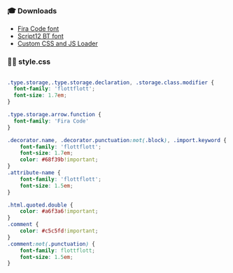 ### 🎓 Downloads
- [Fira Code font](https://github.com/tonsky/FiraCode)
- [Script12 BT font](https://www.dafontfree.net/freefonts-script12-bt-f141942.htm)
- [Custom CSS and JS Loader](https://marketplace.visualstudio.com/items?itemName=be5invis.vscode-custom-css)

### 💅🏻 style.css
```css

.type.storage,.type.storage.declaration, .storage.class.modifier {
  font-family: 'flottflott';
  font-size: 1.7em;
}

.type.storage.arrow.function {
  font-family: 'Fira Code'
}

.decorator.name, .decorator.punctuation:not(.block), .import.keyword {
    font-family: 'flottflott';
    font-size: 1.7em;
    color: #68f39b!important;
}
.attribute-name {
    font-family: 'flottflott';
    font-size: 1.5em;
}

.html.quoted.double {
    color: #a6f3a6!important;
}
.comment {
	color: #c5c5fd!important;
}
.comment:not(.punctuation) {
    font-family: flottflott;
    font-size: 1.5em;
}
```
